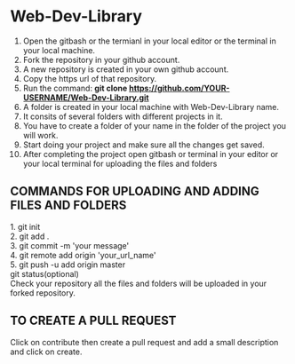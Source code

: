 # Web-Dev-Library
1. Open the gitbash or the termianl in your local editor or the terminal in your local machine.
2. Fork the repository in your github account.
3. A new repository is created in your own github account.
4. Copy the https url of that repository.
5. Run the command: **git clone https://github.com/YOUR-USERNAME/Web-Dev-Library.git**
6. A folder is created in your local machine with Web-Dev-Library name.
7. It consits of several folders with different projects in it.
8. You have to create a folder of your name in the folder of the project you will work.
9. Start doing your project and make sure all the changes get saved.
10. After completing the project open gitbash or terminal in your editor or your local terminal for uploading the files and folders<br>
<h2>COMMANDS FOR UPLOADING AND ADDING FILES AND FOLDERS</h2>
1. git init<br>
2. git add .<br>
3. git commit -m 'your message'<br>
4. git remote add origin 'your_url_name'<br>
5. git push -u add origin master<br>
   git status(optional)<br>
Check your repository all the files and folders will be uploaded in your forked repository.<br>
<h2>TO CREATE A PULL REQUEST</h2>
Click on contribute then create a pull request
and add a small description  and click on create.
